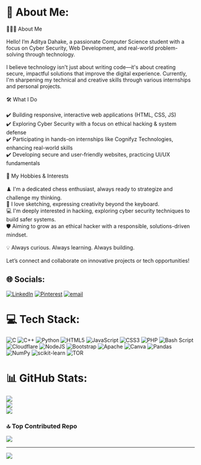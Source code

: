 # 💫 About Me:
👨🏻‍💻 About Me<br><br>Hello! I’m Aditya Dahake, a passionate Computer Science student with a focus on Cyber Security, Web Development, and real-world problem-solving through technology.<br><br>I believe technology isn't just about writing code—it's about creating secure, impactful solutions that improve the digital experience. Currently, I'm sharpening my technical and creative skills through various internships and personal projects.<br><br>🛠️ What I Do<br><br>✔️ Building responsive, interactive web applications (HTML, CSS, JS)<br>✔️ Exploring Cyber Security with a focus on ethical hacking & system defense<br>✔️ Participating in hands-on internships like Cognifyz Technologies, enhancing real-world skills<br>✔️ Developing secure and user-friendly websites, practicing UI/UX fundamentals<br><br>🎯 My Hobbies & Interests<br><br>♟️ I'm a dedicated chess enthusiast, always ready to strategize and challenge my thinking.<br>🎨 I love sketching, expressing creativity beyond the keyboard.<br>💻 I'm deeply interested in hacking, exploring cyber security techniques to build safer systems.<br>🛡️ Aiming to grow as an ethical hacker with a responsible, solutions-driven mindset.<br><br>💡 Always curious. Always learning. Always building.<br><br>Let’s connect and collaborate on innovative projects or tech opportunities!


## 🌐 Socials:
[![LinkedIn](https://img.shields.io/badge/LinkedIn-%230077B5.svg?logo=linkedin&logoColor=white)](https://linkedin.com/in/AdityaDahake) [![Pinterest](https://img.shields.io/badge/Pinterest-%23E60023.svg?logo=Pinterest&logoColor=white)](https://pinterest.com/dahakeaditya263) [![email](https://img.shields.io/badge/Email-D14836?logo=gmail&logoColor=white)](mailto:dahakeaditya263@gmail.com) 

# 💻 Tech Stack:
![C](https://img.shields.io/badge/c-%2300599C.svg?style=for-the-badge&logo=c&logoColor=white) ![C++](https://img.shields.io/badge/c++-%2300599C.svg?style=for-the-badge&logo=c%2B%2B&logoColor=white) ![Python](https://img.shields.io/badge/python-3670A0?style=for-the-badge&logo=python&logoColor=ffdd54) ![HTML5](https://img.shields.io/badge/html5-%23E34F26.svg?style=for-the-badge&logo=html5&logoColor=white) ![JavaScript](https://img.shields.io/badge/javascript-%23323330.svg?style=for-the-badge&logo=javascript&logoColor=%23F7DF1E) ![CSS3](https://img.shields.io/badge/css3-%231572B6.svg?style=for-the-badge&logo=css3&logoColor=white) ![PHP](https://img.shields.io/badge/php-%23777BB4.svg?style=for-the-badge&logo=php&logoColor=white) ![Bash Script](https://img.shields.io/badge/bash_script-%23121011.svg?style=for-the-badge&logo=gnu-bash&logoColor=white) ![Cloudflare](https://img.shields.io/badge/Cloudflare-F38020?style=for-the-badge&logo=Cloudflare&logoColor=white) ![NodeJS](https://img.shields.io/badge/node.js-6DA55F?style=for-the-badge&logo=node.js&logoColor=white) ![Bootstrap](https://img.shields.io/badge/bootstrap-%238511FA.svg?style=for-the-badge&logo=bootstrap&logoColor=white) ![Apache](https://img.shields.io/badge/apache-%23D42029.svg?style=for-the-badge&logo=apache&logoColor=white) ![Canva](https://img.shields.io/badge/Canva-%2300C4CC.svg?style=for-the-badge&logo=Canva&logoColor=white) ![Pandas](https://img.shields.io/badge/pandas-%23150458.svg?style=for-the-badge&logo=pandas&logoColor=white) ![NumPy](https://img.shields.io/badge/numpy-%23013243.svg?style=for-the-badge&logo=numpy&logoColor=white) ![scikit-learn](https://img.shields.io/badge/scikit--learn-%23F7931E.svg?style=for-the-badge&logo=scikit-learn&logoColor=white) ![TOR](https://img.shields.io/badge/tor-%237E4798.svg?style=for-the-badge&logo=tor-project&logoColor=white)
# 📊 GitHub Stats:
![](https://github-readme-stats.vercel.app/api?username=Adityadahake33&theme=dark&hide_border=false&include_all_commits=false&count_private=false)<br/>
![](https://nirzak-streak-stats.vercel.app/?user=Adityadahake33&theme=dark&hide_border=false)<br/>
![](https://github-readme-stats.vercel.app/api/top-langs/?username=Adityadahake33&theme=dark&hide_border=false&include_all_commits=false&count_private=false&layout=compact)

### 🔝 Top Contributed Repo
![](https://github-contributor-stats.vercel.app/api?username=Adityadahake33&limit=5&theme=dark&combine_all_yearly_contributions=true)

---
[![](https://visitcount.itsvg.in/api?id=Adityadahake33&icon=4&color=0)](https://visitcount.itsvg.in)

<!-- Proudly created with GPRM ( https://gprm.itsvg.in ) -->
